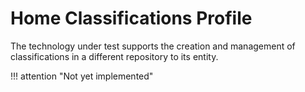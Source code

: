 <!-- SPDX-License-Identifier: CC-BY-4.0 -->
<!-- Copyright Contributors to the Egeria project. -->

# Home Classifications Profile

The technology under test supports the creation and management of classifications in a different repository to its entity.


!!! attention "Not yet implemented"

